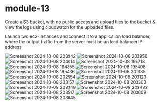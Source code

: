 # module-13
Create a S3 bucket, with no public access and upload files to the bucket & view the logs using cloudwatch for the uploaded files.

Launch two ec2-instances and connect it to a application load balancer, where the output traffic from the server must be an load balancer IP address

![Screenshot 2024-10-08 203942](https://github.com/user-attachments/assets/2e02550d-df4a-4ade-99af-0595c5bad51d)
![Screenshot 2024-10-08 203956](https://github.com/user-attachments/assets/e69e43d8-a858-4eb7-bd53-e96bb1be51d9)
![Screenshot 2024-10-08 204014](https://github.com/user-attachments/assets/7da0bfc5-9747-4d3a-8faf-e8ca81c46fd9)
![Screenshot 2024-10-08 194718](https://github.com/user-attachments/assets/76a32422-cd00-4475-b6ce-8d992b63f0e3)
![Screenshot 2024-10-08 194855](https://github.com/user-attachments/assets/efda2eac-cb94-4fd5-9838-bad9e4b15b95)
![Screenshot 2024-10-08 195408](https://github.com/user-attachments/assets/c860f2da-9691-4c56-a27f-0aefb9fdaa2b)
![Screenshot 2024-10-08 195436](https://github.com/user-attachments/assets/6c9dc487-ea87-4c9b-adbf-0555454f3f98)
![Screenshot 2024-10-08 201335](https://github.com/user-attachments/assets/224c030f-3260-42fb-86a2-0d3ce8c23f42)
![Screenshot 2024-10-08 202554](https://github.com/user-attachments/assets/b54a79cc-5fa2-4fb7-b7d6-432b1e2b4a49)
![Screenshot 2024-10-08 203123](https://github.com/user-attachments/assets/c18791bf-e07b-467b-b3bc-e0784c853f08)
![Screenshot 2024-10-08 203157](https://github.com/user-attachments/assets/2f391376-ff0e-400a-8c89-e19f3a7cbe8b)
![Screenshot 2024-10-08 203303](https://github.com/user-attachments/assets/931020f4-8e58-4cd0-b079-039fa50cb8c8)
![Screenshot 2024-10-08 203349](https://github.com/user-attachments/assets/3a70a345-a84c-48a5-bf8e-8cd29ab7efe1)
![Screenshot 2024-10-08 203433](https://github.com/user-attachments/assets/2ce6c0ef-aa6f-4c37-8805-a0a32231dc8e)
![Screenshot 2024-10-08 203517](https://github.com/user-attachments/assets/53378df0-2f72-44cd-9860-68db42800fe3)
![Screenshot 2024-10-08 203609](https://github.com/user-attachments/assets/eb004789-c503-4302-be9b-d57e6c7f3a50)
![Screenshot 2024-10-08 203645](https://github.com/user-attachments/assets/e48a90aa-de3d-427e-a205-52791f1501da)

